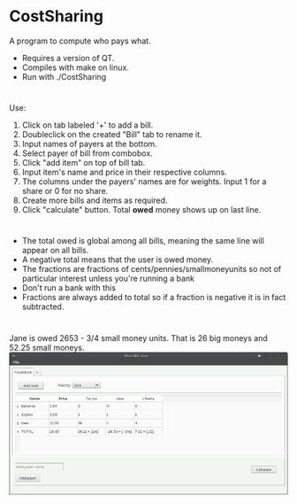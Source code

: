 # CostSharing

A program to compute who pays what.

- Requires a version of QT.
- Compiles with make on linux.
- Run with ./CostSharing

#

Use:
1. Click on tab labeled '+' to add a bill.
2. Doubleclick on the created "Bill" tab to rename it.
3. Input names of payers at the bottom.
4. Select payer of bill from combobox.
5. Click "add item" on top of bill tab.
6. Input item's name and price in their respective columns. 
7. The columns under the payers' names are for weights. Input 1 for a share or 0 for no share.
8. Create more bills and items as required.
9. Click "calculate" button. Total <b>owed</b> money shows up on last line.

#

- The total owed is global among all bills, meaning the same line will appear on all bills.
- A negative total means that the user is owed money.
- The fractions are fractions of cents/pennies/smallmoneyunits so not of
particular interest unless you're running a bank
- Don't run a bank with this
- Fractions are always added to total so if a fraction is negative it is in fact subtracted.

#

Jane is owed 2653 - 3/4 small money units.
That is 26 big moneys and 52.25 small moneys.
![Alt text](/other/SS.png "Screenshot")

